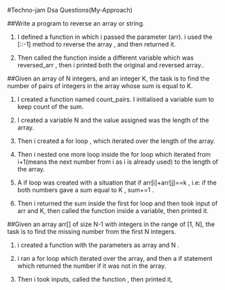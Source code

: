 #Techno-jam Dsa Questions(My-Approach)

##Write a program to reverse an array or string.


1. I defined a function in which i passed the parameter (arr). i used the [::-1] method to reverse the array , and then returned it.

2. Then called the function inside a different variable which was reversed_arr ,  then i printed both the original and reversed array..


##Given an array of N integers, and an integer K, the task is to find the number of pairs of integers in the array whose sum is equal to K.

1. I created a function named count_pairs. I initialised a variable sum to keep count of the sum.

2. I created a variable N and the value assigned was the length of the array.

3. Then i created a for loop ,  which iterated over the length of the array.

4. Then i nested one more loop inside the for loop which iterated from i+1(means the next number from i as i is already used) to the length of the array.

5. A if loop was created with a situation that if arr[i]+arr[j]==k , i.e: if the both numbers gave a sum equal to K , sum+=1 .

6. Then i returned the sum inside the first for loop and then took input of arr and K, then called the function inside a variable, then printed it.



##Given an array arr[] of size N-1 with integers in the range of [1, N], the task is to find the missing number from the first N integers.

1. i created  a function with the parameters as array and N .

2. i ran a for loop which iterated over the array, and then a if statement which returned the number if it was not in the array.

3. Then i took inputs, called the function , then printed it,
